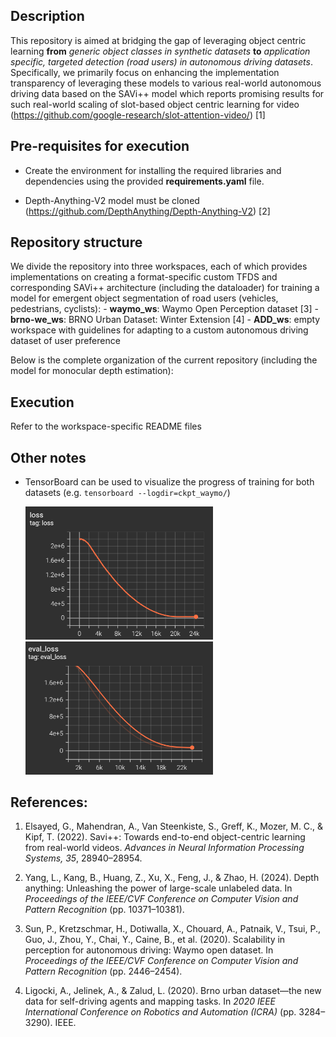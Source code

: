 ## Description

This repository is aimed at bridging the gap of leveraging object centric learning **from** *generic object classes in synthetic datasets* **to** *application specific, targeted detection (road users) in autonomous driving datasets*. Specifically, we primarily focus on enhancing the implementation transparency of leveraging these models to various real-world autonomous driving data based on the SAVi++ model which reports promising results for such real-world scaling of slot-based object centric learning for video (https://github.com/google-research/slot-attention-video/) [1]


## Pre-requisites for execution

- Create the environment for installing the required libraries and dependencies using the provided **requirements.yaml** file. 

- Depth-Anything-V2 model must be cloned (https://github.com/DepthAnything/Depth-Anything-V2) [2]


## Repository structure

We divide the repository into three workspaces, each of which provides implementations on creating a format-specific custom TFDS and corresponding SAVi++ architecture (including the dataloader) for training a model for emergent object segmentation of road users (vehicles, pedestrians, cyclists):
    - **waymo_ws**: Waymo Open Perception dataset [3]
    - **brno-we_ws**: BRNO Urban Dataset: Winter Extension [4]
    - **ADD_ws**: empty workspace with guidelines for adapting to a custom autonomous driving dataset of user preference 

Below is the complete organization of the current repository (including the model for monocular depth estimation):


## Execution

Refer to the workspace-specific README files


## Other notes

- TensorBoard can be used to visualize the progress of training for both datasets (e.g. `tensorboard --logdir=ckpt_waymo/`)  

  <img src="./waymo-train.png" width="300" style="display: inline-block; margin-right: 10px;">
  <img src="./waymo-eval.png" width="300" style="display: inline-block;">


## References:
1. Elsayed, G., Mahendran, A., Van Steenkiste, S., Greff, K., Mozer, M. C., & Kipf, T. (2022). Savi++: Towards end-to-end object-centric learning from real-world videos. *Advances in Neural Information Processing Systems, 35*, 28940–28954.

2. Yang, L., Kang, B., Huang, Z., Xu, X., Feng, J., & Zhao, H. (2024). Depth anything: Unleashing the power of large-scale unlabeled data. In *Proceedings of the IEEE/CVF Conference on Computer Vision and Pattern Recognition* (pp. 10371–10381).

3. Sun, P., Kretzschmar, H., Dotiwalla, X., Chouard, A., Patnaik, V., Tsui, P., Guo, J., Zhou, Y., Chai, Y., Caine, B., et al. (2020). Scalability in perception for autonomous driving: Waymo open dataset. In *Proceedings of the IEEE/CVF Conference on Computer Vision and Pattern Recognition* (pp. 2446–2454).

4. Ligocki, A., Jelinek, A., & Zalud, L. (2020). Brno urban dataset—the new data for self-driving agents and mapping tasks. In *2020 IEEE International Conference on Robotics and Automation (ICRA)* (pp. 3284–3290). IEEE.